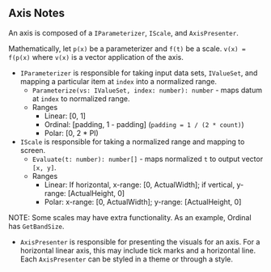 ## Axis Notes

An axis is composed of a `IParameterizer`, `IScale`, and `AxisPresenter`.

Mathematically, let `p(x)` be a parameterizer and `f(t)` be a scale. `v(x) = f(p(x)` where `v(x)` is a vector application of the axis.

* `IParameterizer` is responsible for taking input data sets, `IValueSet`, and mapping a particular item at `index` into a normalized range.
    * `Parameterize(vs: IValueSet, index: number): number` - maps datum at `index` to normalized range.
    * Ranges
        * Linear: [0, 1]
        * Ordinal: \[padding, 1 - padding] (`padding = 1 / (2 * count)`)
        * Polar: [0, 2 * PI)
* `IScale` is responsible for taking a normalized range and mapping to screen.
    * `Evaluate(t: number): number[]` - maps normalized `t` to output vector `[x, y]`.
    * Ranges
        * Linear: If horizontal, x-range: [0, ActualWidth]; if vertical, y-range: [ActualHeight, 0]
        * Polar: x-range: [0, ActualWidth]; y-range: [ActualHeight, 0]

NOTE: Some scales may have extra functionality.  As an example, Ordinal has `GetBandSize`.

* `AxisPresenter` is responsible for presenting the visuals for an axis.  For a horizontal linear axis, this may include tick marks and a horizontal line.  Each `AxisPresenter` can be styled in a theme or through a style.
